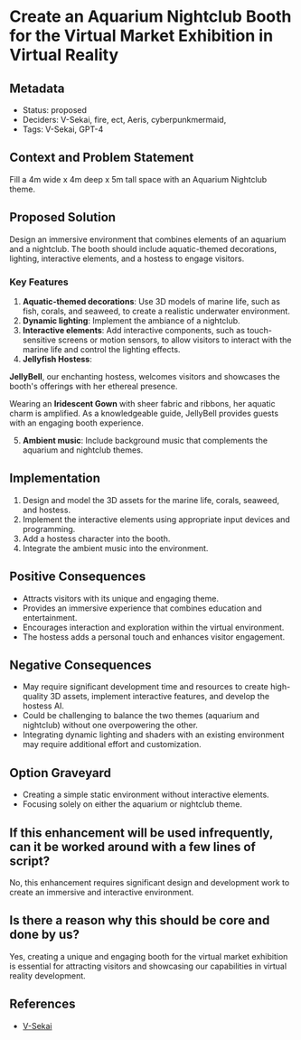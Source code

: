 # Create an Aquarium Nightclub Booth for the Virtual Market Exhibition in Virtual Reality

## Metadata

- Status: proposed <!-- draft | proposed | rejected | accepted | deprecated | superseded by -->
- Deciders: V-Sekai, fire, ect, Aeris, cyberpunkmermaid,
- Tags: V-Sekai, GPT-4

## Context and Problem Statement

Fill a 4m wide x 4m deep x 5m tall space with an Aquarium Nightclub theme.

## Proposed Solution

Design an immersive environment that combines elements of an aquarium and a nightclub. The booth should include aquatic-themed decorations, lighting, interactive elements, and a hostess to engage visitors.

### Key Features

1. **Aquatic-themed decorations**: Use 3D models of marine life, such as fish, corals, and seaweed, to create a realistic underwater environment.
2. **Dynamic lighting**: Implement the ambiance of a nightclub.
3. **Interactive elements**: Add interactive components, such as touch-sensitive screens or motion sensors, to allow visitors to interact with the marine life and control the lighting effects.
4. **Jellyfish Hostess**:

**JellyBell**, our enchanting hostess, welcomes visitors and showcases the booth's offerings with her ethereal presence.

Wearing an **Iridescent Gown** with sheer fabric and ribbons, her aquatic charm is amplified. As a knowledgeable guide, JellyBell provides guests with an engaging booth experience.

5. **Ambient music**: Include background music that complements the aquarium and nightclub themes.

## Implementation

1. Design and model the 3D assets for the marine life, corals, seaweed, and hostess.
2. Implement the interactive elements using appropriate input devices and programming.
3. Add a hostess character into the booth.
4. Integrate the ambient music into the environment.

## Positive Consequences

- Attracts visitors with its unique and engaging theme.
- Provides an immersive experience that combines education and entertainment.
- Encourages interaction and exploration within the virtual environment.
- The hostess adds a personal touch and enhances visitor engagement.

## Negative Consequences

- May require significant development time and resources to create high-quality 3D assets, implement interactive features, and develop the hostess AI.
- Could be challenging to balance the two themes (aquarium and nightclub) without one overpowering the other.
- Integrating dynamic lighting and shaders with an existing environment may require additional effort and customization.

## Option Graveyard

- Creating a simple static environment without interactive elements.
- Focusing solely on either the aquarium or nightclub theme.

## If this enhancement will be used infrequently, can it be worked around with a few lines of script?

No, this enhancement requires significant design and development work to create an immersive and interactive environment.

## Is there a reason why this should be core and done by us?

Yes, creating a unique and engaging booth for the virtual market exhibition is essential for attracting visitors and showcasing our capabilities in virtual reality development.

## References

- [V-Sekai](https://v-sekai.org/)
